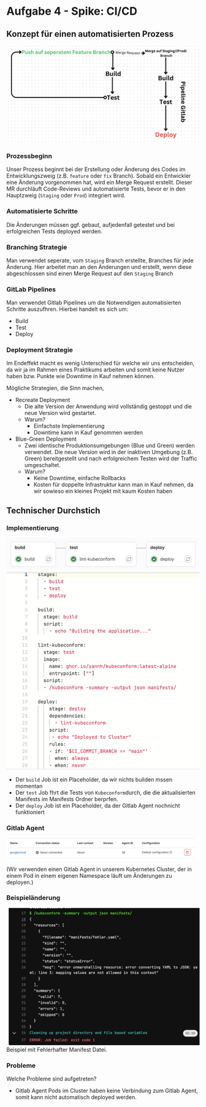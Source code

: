 # Aufgabe 4 - Spike: CI/CD

## Konzept für einen automatisierten Prozess
![Prozess](Prozess.png)

### Prozessbeginn
Unser Prozess beginnt bei der Erstellung oder Änderung des Codes im Entwicklungszweig (z.B. `feature` oder `fix` Branch). Sobald ein Entwickler eine Änderung vorgenommen hat, wird ein Merge Request erstellt. Dieser MR durchläuft Code-Reviews und automatisierte Tests, bevor er in den Hauptzweig (`Staging` oder `Prod`) integriert wird.

### Automatisierte Schritte
Die Änderungen müssen ggf. gebaut, aufjedenfall getestet und bei erfolgreichen Tests deployed werden.

### Branching Strategie
Man verwendet seperate, vom `Staging` Branch erstellte, Branches für jede Änderung. Hier arbeitet man an den Änderungen und erstellt, wenn diese abgeschlossen sind einen Merge Request auf den `Staging` Branch

### GitLab Pipelines
Man verwendet Gitlab Pipelines um die Notwendigen automatisierten Schritte auszufhren. Hierbei handelt es sich um:
- Build
- Test
- Deploy

### Deployment Strategie
Im Endeffekt macht es wenig Unterschied für welche wir uns entscheiden, da wir ja im Rahmen eines Praktikums arbeiten und somit keine Nutzer haben bzw. Punkte wie Downtime in Kauf nehmen können.

Mögliche Strategien, die Sinn machen,
- Recreate Deployment
    - Die alte Version der Anwendung wird vollständig gestoppt und die neue Version wird gestartet.
    - Warum?
        - Einfachste Implementierung
        - Downtime kann in Kauf genommen werden
- Blue-Green Deployment
    - Zwei identische Produktionsumgebungen (Blue und Green) werden verwendet. Die neue Version wird in der inaktiven Umgebung (z.B. Green) bereitgestellt und nach erfolgreichem Testen wird der Traffic umgeschaltet.
    - Warum?
        - Keine Downtime, einfache Rollbacks
        - Kosten für doppelte Infrastruktur kann man in Kauf nehmen, da wir sowieso ein kleines Projekt mit kaum Kosten haben
        
## Technischer Durchstich

### Implementierung
![Pipeline](Pipeline.png)
![Pipeline Text](Pipeline_File.png)
- Der `build` Job ist ein Placeholder, da wir nichts builden mssen momentan
- Der `test` Job fhrt die Tests von `Kubeconform`durch, die die aktualisierten Manifests im Manifests Ordner berprfen.
- Der `deploy` Job ist ein Placeholder, da der Gitlab Agent nochnicht funktioniert

### Gitlab Agent
![Gitlab Agent](gitlabagent.png)

(Wir verwenden einen Gitlab Agent in unserem Kubernetes Cluster, der in einem Pod in einem eigenen Namespace läuft um Änderungen zu deployen.)

### Beispieländerung
![Test_Beispiel](Test_Beispiel.png)
Beispiel mit Fehlerhafter Manifest Datei.


### Probleme
Welche Probleme sind aufgetreten?
- Gitlab Agent Pods im Cluster haben keine Verbindung zum Gitlab Agent, somit kann nicht automatisch deployed werden.